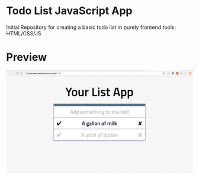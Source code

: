 # Todo List JavaScript App

Initial Repository for creating a basic todo list in purely frontend tools: HTML/CSS/JS

# Preview

![Preview](preview.png)
